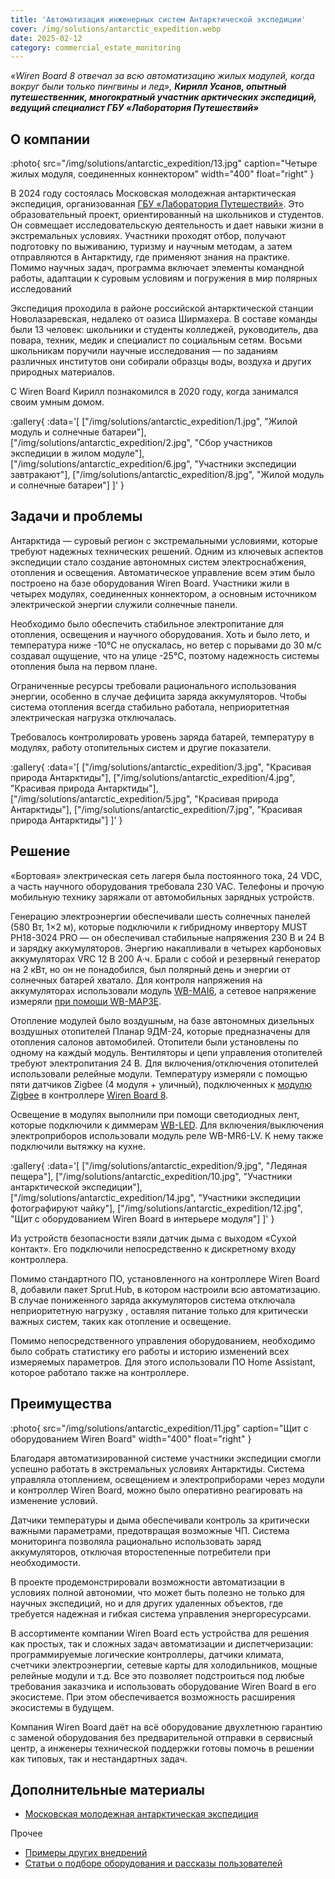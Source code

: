 ```yaml
---
title: 'Автоматизация инженерных систем Антарктической экспедиции'
cover: /img/solutions/antarctic_expedition.webp
date: 2025-02-12
category: commercial_estate_monitoring
---
```


_«Wiren Board 8 отвечал за всю автоматизацию жилых модулей, когда вокруг были только пингвины и лед», **Кирилл Усанов, опытный путешественник, многократный участник арктических экспедиций, ведущий специалист ГБУ «Лаборатория Путешествий»**_

## О компании

:photo{
    src="/img/solutions/antarctic_expedition/13.jpg"
    caption="Четыре жилых модуля, соединенных коннектором"
    width="400"
    float="right"
}

В 2024 году состоялась Московская молодежная антарктическая экспедиция, организованная [ГБУ «Лаборатория Путешествий»](https://projects.goulp.ru/). Это образовательный проект, ориентированный на школьников и студентов. Он совмещает исследовательскую деятельность и дает навыки жизни в экстремальных условиях. Участники проходят отбор, получают подготовку по выживанию, туризму и научным методам, а затем отправляются в Антарктиду, где применяют знания на практике. Помимо научных задач, программа включает элементы командной работы, адаптации к суровым условиям и погружения в мир полярных исследований

Экспедиция проходила в районе российской антарктической станции Новолазаревская, недалеко от оазиса Ширмахера. В составе команды были 13 человек: школьники и студенты колледжей, руководитель, два повара, техник, медик и специалист по социальным сетям. Восьми школьникам поручили научные исследования — по заданиям различных институтов они собирали образцы воды, воздуха и других природных материалов.

С Wiren Board Кирилл познакомился в 2020 году, когда занимался своим умным домом.

:gallery{
    :data='[
        ["/img/solutions/antarctic_expedition/1.jpg", "Жилой модуль и солнечные батареи"],
        ["/img/solutions/antarctic_expedition/2.jpg", "Сбор участников экспедиции в жилом модуле"],
        ["/img/solutions/antarctic_expedition/6.jpg", "Участники экспедиции завтракают"],
        ["/img/solutions/antarctic_expedition/8.jpg", "Жилой модуль и солнечные батареи"]
    ]'
}

## Задачи и проблемы

Антарктида — суровый регион с экстремальными условиями, которые требуют надежных технических решений. Одним из ключевых аспектов экспедиции стало создание автономных систем электроснабжения, отопления и освещения. Автоматическое управление всем этим было построено на базе оборудования Wiren Board. Участники жили в четырех модулях, соединенных коннектором, а основным источником электрической энергии служили солнечные панели. 

Необходимо было обеспечить стабильное электропитание для отопления, освещения и научного оборудования. Хоть и было лето, и температура ниже \-10°C не опускалась, но ветер с порывами до 30 м/с создавал ощущение, что на улице \-25°C, поэтому надежность системы отопления была на первом плане.

Ограниченные ресурсы требовали рационального использования энергии, особенно в случае дефицита заряда аккумуляторов. Чтобы система отопления всегда стабильно работала, неприоритетная электрическая нагрузка отключалась.

Требовалось контролировать уровень заряда батарей, температуру в модулях, работу отопительных систем и другие показатели.

:gallery{
    :data='[
        ["/img/solutions/antarctic_expedition/3.jpg", "Красивая природа Антарктиды"],
        ["/img/solutions/antarctic_expedition/4.jpg", "Красивая природа Антарктиды"],
        ["/img/solutions/antarctic_expedition/5.jpg", "Красивая природа Антарктиды"],
        ["/img/solutions/antarctic_expedition/7.jpg", "Красивая природа Антарктиды"]
    ]'
}

## Решение

«Бортовая» электрическая сеть лагеря была постоянного тока, 24 VDC, а часть научного оборудования требовала 230 VAC. Телефоны и прочую мобильную технику заряжали от автомобильных зарядных устройств.

Генерацию электроэнергии обеспечивали шесть солнечных панелей (580 Вт, 1×2 м), которые подключили к гибридному инвертору MUST PH18-3024 PRO — он обеспечивал стабильные напряжения 230 В и 24 В и зарядку аккумуляторов. Энергию накапливали в четырех карбоновых аккумуляторах VRC 12 B 200 А·ч. Брали с собой и резервный генератор на 2 кВт, но он не понадобился, был полярный день и энергии от солнечных батарей хватало. Для контроля напряжения на аккумуляторах использовали  модуль [WB-MAI6](https://wirenboard.com/ru/product/wb-mai6/), а сетевое напряжение измеряли  [при помощи WB-MAP3E](https://wirenboard.com/ru/product/WB-MAP3E/).

Отопление модулей было воздушным, на базе автономных дизельных воздушных отопителей Планар 9ДМ-24, которые предназначены для отопления салонов автомобилей. Отопители были установлены по одному на каждый модуль. Вентиляторы и цепи управления отопителей требуют электропитания  24 В. Для включения/отключения отопителей использовали релейные модули. Температуру измеряли с помощью пяти датчиков Zigbee (4 модуля \+ уличный), подключенных к [модулю Zigbee](https://wirenboard.com/ru/product/WBE2R-R-ZIGBEE-SH/) в контроллере [Wiren Board 8](https://wirenboard.com/ru/catalog/kontrollery/).

Освещение в модулях выполнили при помощи светодиодных лент, которые подключили к диммерам [WB-LED](https://wirenboard.com/ru/product/WB-LED/). Для включения/выключения электроприборов использовали модуль реле WB-MR6-LV. К нему также подключили вытяжку на кухне.

:gallery{
    :data='[
        ["/img/solutions/antarctic_expedition/9.jpg", "Ледяная пещера"],
        ["/img/solutions/antarctic_expedition/10.jpg", "Участники антарктической экспедиции"],
        ["/img/solutions/antarctic_expedition/14.jpg", "Участники экспедиции фотографируют чайку"],
        ["/img/solutions/antarctic_expedition/12.jpg", "Щит с оборудованием Wiren Board в интерьере модуля"]
    ]'
}

Из устройств безопасности взяли датчик дыма с выходом «Сухой контакт». Его подключили непосредственно к дискретному входу контроллера.

Помимо стандартного ПО, установленного на контроллере Wiren Board 8, добавили пакет Sprut.Hub, в котором настроили всю автоматизацию. В случае пониженного заряда аккумуляторов система отключала неприоритетную нагрузку , оставляя питание только для критически важных систем, таких как отопление и освещение.

Помимо непосредственного управления оборудованием, необходимо было собрать статистику его работы и историю изменений всех измеряемых параметров. Для этого использовали ПО Home Assistant, которое работало также на контроллере.

## Преимущества

:photo{
    src="/img/solutions/antarctic_expedition/11.jpg"
    caption="Щит с оборудованием Wiren Board"
    width="400"
    float="right"
}

Благодаря автоматизированной системе участники экспедиции смогли успешно работать в экстремальных условиях Антарктиды. Система управляла отоплением, освещением и электроприборами через модули и контроллер Wiren Board, можно было оперативно реагировать на изменение условий.

Датчики температуры и дыма обеспечивали контроль за критически важными параметрами, предотвращая возможные ЧП. Система мониторинга позволяла рационально использовать заряд аккумуляторов, отключая второстепенные потребители при необходимости.

В проекте продемонстрировали возможности автоматизации в условиях полной автономии, что может быть полезно не только для научных экспедиций, но и для других удаленных объектов, где требуется надежная и гибкая система управления энергоресурсами.

В ассортименте компании Wiren Board есть устройства для решения как простых, так и сложных задач автоматизации и диспетчеризации: программируемые логические контроллеры, датчики климата, счетчики электроэнергии, сетевые карты для холодильников, мощные релейные модули и т.д. Все это позволяет подстроиться под любые требования заказчика и использовать оборудование Wiren Board в его экосистеме. При этом обеспечивается возможность расширения экосистемы в будущем.

Компания Wiren Board даёт на всё оборудование двухлетнюю гарантию с заменой оборудования без предварительной отправки в сервисный центр, а инженеры технической поддержки готовы помочь в решении как типовых, так и нестандартных задач.

## Дополнительные материалы

- [Московская молодежная антарктическая экспедиция](https://projects.goulp.ru/mmae-2024/)

Прочее

- [Примеры других внедрений](../solutions/)
- [Статьи о подборе оборудования и рассказы пользователей](../articles)
